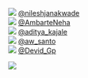 
 ![](http://pbs.twimg.com/profile_images/1533455144775393280/Y72UJLXd_normal.jpg) [@nileshjanakwade](https://twitter.com/nileshjanakwade)<br>![](http://pbs.twimg.com/profile_images/1378990021194084354/ueKu8BM1_normal.jpg) [@AmbarteNeha](https://twitter.com/AmbarteNeha)<br>![](http://abs.twimg.com/sticky/default_profile_images/default_profile_normal.png) [@aditya_kajale](https://twitter.com/aditya_kajale)<br>![](http://pbs.twimg.com/profile_images/1458389744358883329/1pLKQ510_normal.jpg) [@aw_santo](https://twitter.com/aw_santo)<br>![](http://pbs.twimg.com/profile_images/1449675222286626817/cfFEYJYG_normal.jpg) [@Devid_Gp](https://twitter.com/Devid_Gp)<br> 

![](https://visitor-badge.laobi.icu/badge?page_id=ponder)
